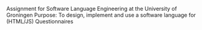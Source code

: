 Assignment for Software Language Engineering at the University of Groningen
Purpose: To design, implement and use a software language for (HTML/JS) Questionnaires
